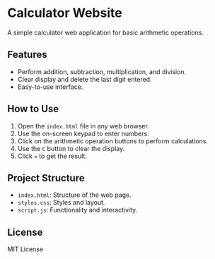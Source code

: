 # Calculator Website

A simple calculator web application for basic arithmetic operations.

## Features

- Perform addition, subtraction, multiplication, and division.
- Clear display and delete the last digit entered.
- Easy-to-use interface.

## How to Use

1. Open the `index.html` file in any web browser.
2. Use the on-screen keypad to enter numbers.
3. Click on the arithmetic operation buttons to perform calculations.
4. Use the `C` button to clear the display.
5. Click `=` to get the result.

## Project Structure

- `index.html`: Structure of the web page.
- `styles.css`: Styles and layout.
- `script.js`: Functionality and interactivity.

## License

MIT License
